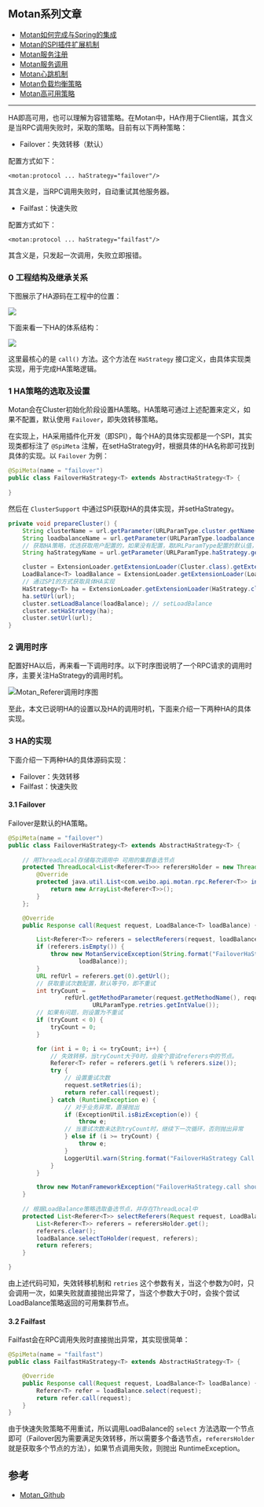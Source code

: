 ## Motan系列文章

* [Motan如何完成与Spring的集成](https://github.com/meijia1/awesome-it-blog/blob/master/Motan/Motan_%E5%A6%82%E4%BD%95%E5%AE%8C%E6%88%90%E4%B8%8ESpring%E7%9A%84%E9%9B%86%E6%88%90.md)
* [Motan的SPI插件扩展机制](https://github.com/meijia1/awesome-it-blog/blob/master/Motan/Motan_SPI%E6%8F%92%E4%BB%B6%E6%89%A9%E5%B1%95%E6%9C%BA%E5%88%B6.md)
* [Motan服务注册](https://github.com/meijia1/awesome-it-blog/blob/master/Motan/Motan_%E6%9C%8D%E5%8A%A1%E6%B3%A8%E5%86%8C.md)
* [Motan服务调用](https://github.com/meijia1/awesome-it-blog/blob/master/Motan/Motan_%E6%9C%8D%E5%8A%A1%E8%B0%83%E7%94%A8.md)
* [Motan心跳机制](https://github.com/meijia1/awesome-it-blog/blob/master/Motan/Motan_%E5%BF%83%E8%B7%B3%E6%9C%BA%E5%88%B6.md)
* [Motan负载均衡策略](https://github.com/meijia1/awesome-it-blog/blob/master/Motan/Motan_LoadBalance.md)
* [Motan高可用策略](https://github.com/meijia1/awesome-it-blog/blob/master/Motan/Motan_HA%E7%AD%96%E7%95%A5.md)

---

HA即高可用，也可以理解为容错策略。在Motan中，HA作用于Client端，其含义是当RPC调用失败时，采取的策略。目前有以下两种策略：

* Failover：失效转移（默认）

配置方式如下：

```text
<motan:protocol ... haStrategy="failover"/>
```

其含义是，当RPC调用失败时，自动重试其他服务器。

* Failfast：快速失败

配置方式如下：

```text
<motan:protocol ... haStrategy="failfast"/>
```

其含义是，只发起一次调用，失败立即报错。

### 0 工程结构及继承关系

下图展示了HA源码在工程中的位置：

![](http://image.feathers.top/image/Motan_HA1.png)

下面来看一下HA的体系结构：

![](http://image.feathers.top/image/Motan_HA2.png)

这里最核心的是 `call()` 方法。这个方法在 `HaStrategy` 接口定义，由具体实现类实现，用于完成HA策略逻辑。

### 1 HA策略的选取及设置

Motan会在Cluster初始化阶段设置HA策略。HA策略可通过上述配置来定义，如果不配置，默认使用 `Failover`，即失效转移策略。

在实现上，HA采用插件化开发（即SPI），每个HA的具体实现都是一个SPI，其实现类都标注了 `@SpiMeta` 注解，在setHaStrategy时，根据具体的HA名称即可找到具体的实现。以 `Failover` 为例：

```java
@SpiMeta(name = "failover")
public class FailoverHaStrategy<T> extends AbstractHaStrategy<T> {
    
}
```

然后在 `ClusterSupport` 中通过SPI获取HA的具体实现，并setHaStrategy。

```java
private void prepareCluster() {
    String clusterName = url.getParameter(URLParamType.cluster.getName(), URLParamType.cluster.getValue());
    String loadbalanceName = url.getParameter(URLParamType.loadbalance.getName(), URLParamType.loadbalance.getValue());
    // 获取HA策略，优选获取用户配置的，如果没有配置，取URLParamType配置的默认值，即 failover
    String haStrategyName = url.getParameter(URLParamType.haStrategy.getName(), URLParamType.haStrategy.getValue());

    cluster = ExtensionLoader.getExtensionLoader(Cluster.class).getExtension(clusterName);
    LoadBalance<T> loadBalance = ExtensionLoader.getExtensionLoader(LoadBalance.class).getExtension(loadbalanceName);
    // 通过SPI的方式获取具体HA实现
    HaStrategy<T> ha = ExtensionLoader.getExtensionLoader(HaStrategy.class).getExtension(haStrategyName);
    ha.setUrl(url);
    cluster.setLoadBalance(loadBalance); // setLoadBalance
    cluster.setHaStrategy(ha);
    cluster.setUrl(url);
}
```

### 2 调用时序

配置好HA以后，再来看一下调用时序。以下时序图说明了一个RPC请求的调用时序，主要关注HaStrategy的调用时机。

![Motan_Referer调用时序图](http://image.feathers.top/image/Motan_Referer调用时序图.jpg)

至此，本文已说明HA的设置以及HA的调用时机，下面来介绍一下两种HA的具体实现。

### 3 HA的实现

下面介绍一下两种HA的具体源码实现：

* Failover：失效转移
* Failfast：快速失败

#### 3.1 Failover

Failover是默认的HA策略。

```java
@SpiMeta(name = "failover")
public class FailoverHaStrategy<T> extends AbstractHaStrategy<T> {
    
    // 用ThreadLocal存储每次调用中 可用的集群备选节点
    protected ThreadLocal<List<Referer<T>>> referersHolder = new ThreadLocal<List<Referer<T>>>() {
        @Override
        protected java.util.List<com.weibo.api.motan.rpc.Referer<T>> initialValue() {
            return new ArrayList<Referer<T>>();
        }
    };

    @Override
    public Response call(Request request, LoadBalance<T> loadBalance) {

        List<Referer<T>> referers = selectReferers(request, loadBalance);
        if (referers.isEmpty()) {
            throw new MotanServiceException(String.format("FailoverHaStrategy No referers for request:%s, loadbalance:%s", request,
                    loadBalance));
        }
        URL refUrl = referers.get(0).getUrl();
        // 获取重试次数配置，默认等于0，即不重试
        int tryCount =
                refUrl.getMethodParameter(request.getMethodName(), request.getParamtersDesc(), URLParamType.retries.getName(),
                        URLParamType.retries.getIntValue());
        // 如果有问题，则设置为不重试
        if (tryCount < 0) {
            tryCount = 0;
        }

        for (int i = 0; i <= tryCount; i++) {
            // 失效转移，当tryCount大于0时，会挨个尝试referers中的节点。
            Referer<T> refer = referers.get(i % referers.size());
            try {
                // 设置重试次数
                request.setRetries(i);
                return refer.call(request);
            } catch (RuntimeException e) {
                // 对于业务异常，直接抛出
                if (ExceptionUtil.isBizException(e)) {
                    throw e;
                // 当重试次数未达到tryCount时，继续下一次循环，否则抛出异常
                } else if (i >= tryCount) {
                    throw e;
                }
                LoggerUtil.warn(String.format("FailoverHaStrategy Call false for request:%s error=%s", request, e.getMessage()));
            }
        }

        throw new MotanFrameworkException("FailoverHaStrategy.call should not come here!");
    }
    
    // 根据LoadBalance策略选取备选节点，并存在ThreadLocal中
    protected List<Referer<T>> selectReferers(Request request, LoadBalance<T> loadBalance) {
        List<Referer<T>> referers = referersHolder.get();
        referers.clear();
        loadBalance.selectToHolder(request, referers);
        return referers;
    }

}
```

由上述代码可知，失效转移机制和 `retries` 这个参数有关，当这个参数为0时，只会调用一次，如果失败就直接抛出异常了，当这个参数大于0时，会挨个尝试LoadBalance策略返回的可用集群节点。

#### 3.2 Failfast

Failfast会在RPC调用失败时直接抛出异常，其实现很简单：

```java
@SpiMeta(name = "failfast")
public class FailfastHaStrategy<T> extends AbstractHaStrategy<T> {

    @Override
    public Response call(Request request, LoadBalance<T> loadBalance) {
        Referer<T> refer = loadBalance.select(request);
        return refer.call(request);
    }
}
```

由于快速失败策略不用重试，所以调用LoadBalance的 `select` 方法选取一个节点即可（Failover因为需要满足失效转移，所以需要多个备选节点，`referersHolder` 就是获取多个节点的方法），如果节点调用失败，则抛出 RuntimeException。

## 参考

* [Motan_Github](https://github.com/weibocom/motan/wiki/zh_userguide#%E5%9F%BA%E6%9C%AC%E4%BB%8B%E7%BB%8D)
